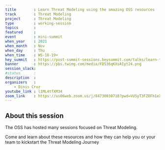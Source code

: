 ```yaml
---
title        : Learn Threat Modeling using the amazing OSS resources
track        : Threat Modeling
project      : Threat Modeling
type         : working-session
topics       :
featured     :
event        : mini-summit
when_year    : 2021
when_month   : Nov
when_day     : Thu
when_time    : WS-18-19+
hey_summit   : https://post-summit-sessions.heysummit.com/talks/learn-threat-modeling-using-the-amazing-oss-resources/
banner       : https://pbs.twimg.com/media/FD536qKXsAIyt24.png
session_slack:
#status      : 
description  :
organizers   :
    - Dinis Cruz    
youtube_link : l1ML4tfXM34
zoom_link    : https://us06web.zoom.us/j/84730030718?pwd=VU5yT3FZOFh1eXl4RGZLZDczbk8zZz09
---
```


## About this session
The OSS has hosted many sessions focused on Threat Modeling. 

Come and learn about these resources and how they can help you or your team to 
kickstart the Threat Modeling Journey
